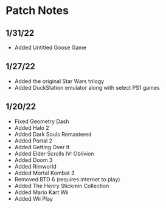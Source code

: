 # Patch Notes

## 1/31/22

- Added Untitled Goose Game

## 1/27/22

- Added the original Star Wars trilogy
- Added DuckStation emulator along with select PS1 games

## 1/20/22

- Fixed Geometry Dash
- Added Halo 2
- Added Dark Souls Remastered
- Added Portal 2
- Added Getting Over It
- Added Elder Scrolls IV: Oblivion
- Added Doom 3
- Added Rimworld
- Added Mortal Kombat 3
- Removed BTD 6 (requires internet to play)
- Added The Henry Stickmin Collection
- Added Mario Kart Wii
- Added Wii Play
